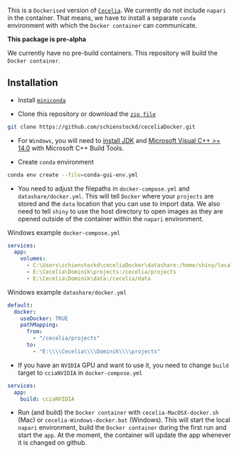 <!-- badges: start -->
<!-- badges: end -->

This is a `Dockerised` version of [`Cecelia`](https://github.com/schienstockd/cecelia).
We currently do not include `napari` in the container. That means, we have to install
a separate `conda` environment with which the `Docker container` can communicate.

**This package is pre-alpha**

We currently have no pre-build containers.
This repository will build the `Docker container`.

## Installation

- Install [`miniconda`](https://docs.conda.io/en/latest/miniconda.html)

- Clone this repository or download the
[`zip file`](https://github.com/schienstockd/ceceliaDocker/archive/refs/heads/master.zip)
``` bash
git clone https://github.com/schienstockd/ceceliaDocker.git
```

- For `Windows`, you will need to [install JDK](https://www.oracle.com/au/java/technologies/javase/javase8-archive-downloads.html) and [Microsoft Visual C++ >= 14.0](https://visualstudio.microsoft.com/visual-cpp-build-tools/) with Microsoft C++ Build Tools.

- Create `conda` environment

``` bash
conda env create --file=conda-gui-env.yml
```

- You need to adjust the filepaths in `docker-compose.yml` and `datashare/docker.yml`.
This will tell `Docker` where your `projects` are stored and the `data` location
that you can use to import data. We also need to tell `shiny` to use the host directory
to open images as they are opened outside of the container within the `napari` environment.

Windows example `docker-compose.yml`
```yaml
services:
  app:
    volumes:
      - C:\Users\schienstockd\ceceliaDocker\datashare:/home/shiny/local
      - E:\Cecelia\Dominik\projects:/cecelia/projects
      - E:\Cecelia\Dominik\data:/cecelia/data
```

Windows example `datashare/docker.yml`
```yaml
default:
  docker:
    useDocker: TRUE
    pathMapping:
      from:
        - "/cecelia/projects"
      to:
        - "E:\\\\Cecelia\\\\Dominik\\\\projects"
```

- If you have an `NVIDIA` GPU and want to use it, you need to change `build` target
to `cciaNVIDIA` in `docker-compose.yml`

```yaml
services:
  app:
    build: cciaNVIDIA
```

- Run (and build) the `Docker container` with
`cecelia-MacOSX-docker.sh` (Mac)
or `cecelia-Windows-docker.bat` (Windows). This will start the local `napari` environment,
build the `Docker container` during the first run and start the `app`.
At the moment, the container will update the app whenever it is changed on github.
